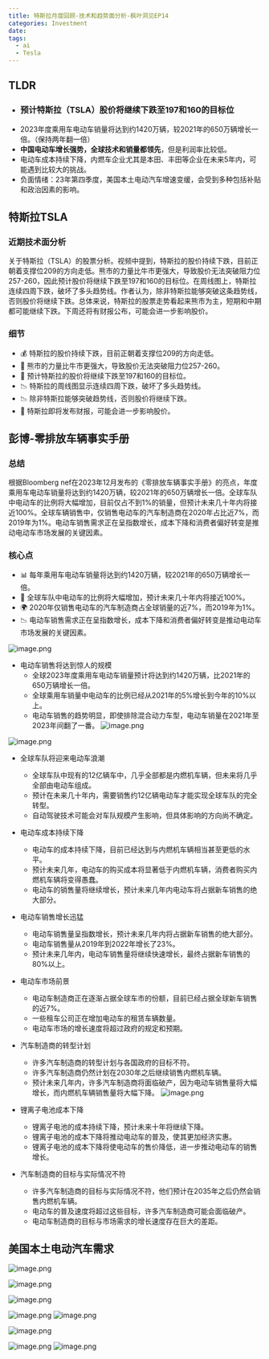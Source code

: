 ```yaml
---
title: 特斯拉月度回顾-技术和趋势面分析-枫叶洞见EP14
categories: Investment
date: 
tags:
  - ai
  - Tesla
---
```


## TLDR
- ### 预计特斯拉（TSLA）股价将继续下跌至197和160的目标位
- 2023年度乘用车电动车销量将达到约1420万辆，较2021年的650万辆增长一倍。（保持两年翻一倍）
- **中国电动车增长强势，全球技术和销量都领先**，但是利润率比较低。
- 电动车成本持续下降，内燃车企业尤其是本田、丰田等企业在未来5年内，可能遇到比较大的挑战。
- 负面情绪：23年第四季度，美国本土电动汽车增速变缓，会受到多种包括补贴和政治因素的影响。


## 特斯拉TSLA
### 近期技术面分析

关于特斯拉（TSLA）的股票分析。视频中提到，特斯拉的股价持续下跌，目前正朝着支撑位209的方向走低。熊市的力量比牛市更强大，导致股价无法突破阻力位257-260，因此预计股价将继续下跌至197和160的目标位。在周线图上，特斯拉连续四周下跌，破坏了多头趋势线。作者认为，除非特斯拉能够突破这条趋势线，否则股价将继续下跌。总体来说，特斯拉的股票走势看起来熊市为主，短期和中期都可能继续下跌。下周还将有财报公布，可能会进一步影响股价。

### 细节

- 💰 特斯拉的股价持续下跌，目前正朝着支撑位209的方向走低。
- 🐻 熊市的力量比牛市更强大，导致股价无法突破阻力位257-260。
- 🎯 预计特斯拉的股价将继续下跌至197和160的目标位。
- 📉 特斯拉的周线图显示连续四周下跌，破坏了多头趋势线。
- 📉 除非特斯拉能够突破趋势线，否则股价将继续下跌。
- 💼 特斯拉即将发布财报，可能会进一步影响股价。


## 彭博-零排放车辆事实手册
  
### 总结
根据Bloomberg nef在2023年12月发布的《零排放车辆事实手册》的亮点，年度乘用车电动车销量将达到约1420万辆，较2021年的650万辆增长一倍。全球车队中电动车的比例将大幅增加，目前仅占不到1%的销量，但预计未来几十年内将接近100%。全球车辆销售中，仅销售电动车的汽车制造商在2020年占比近7%，而2019年为1%。电动车销售需求正在呈指数增长，成本下降和消费者偏好转变是推动电动车市场发展的关键因素。

### 核心点

- 📊 每年乘用车电动车销量将达到约1420万辆，较2021年的650万辆增长一倍。
- 🚗 全球车队中电动车的比例将大幅增加，预计未来几十年内将接近100%。
- 🌍 2020年仅销售电动车的汽车制造商占全球销量的近7%，而2019年为1%。
- 📉 电动车销售需求正在呈指数增长，成本下降和消费者偏好转变是推动电动车市场发展的关键因素。

![image.png](https://s.draftai.cn/vent/20240121135035.png)




- 电动车销售将达到惊人的规模 
    - 全球2023年度乘用车电动车销量预计将达到约1420万辆，比2021年的650万辆增长一倍。
    - 全球乘用车销量中电动车的比例已经从2021年的5%增长到今年的10%以上。
    - 电动车销售的趋势明显，即使排除混合动力车型，电动车销量在2021年至2023年间翻了一番。
![image.png](https://s.draftai.cn/vent/20240121135100.png)


![image.png](https://s.draftai.cn/vent/20240121145606.png)

- 全球车队将迎来电动车浪潮 
    - 全球车队中现有的12亿辆车中，几乎全部都是内燃机车辆，但未来将几乎全部由电动车组成。
    - 预计在未来几十年内，需要销售约12亿辆电动车才能实现全球车队的完全转型。
    - 自动驾驶技术可能会对车队规模产生影响，但具体影响的方向尚不确定。

- 电动车成本持续下降 
    - 电动车的成本持续下降，目前已经达到与内燃机车辆相当甚至更低的水平。
    - 预计未来几年，电动车的购买成本将显著低于内燃机车辆，消费者购买内燃机车辆将变得愚蠢。
    - 电动车的销售量将继续增长，预计未来几年内电动车将占据新车销售的绝大部分。

- 电动车销售增长迅猛 
    
    - 电动车销售量呈指数增长，预计未来几年内将占据新车销售的绝大部分。
    - 电动车销售量从2019年到2022年增长了23%。
    - 预计未来几年内，电动车销售量将继续快速增长，最终占据新车销售的80%以上。

- 电动车市场前景 
    - 电动车制造商正在逐渐占据全球车市的份额，目前已经占据全球新车销售的近7%。
    - 一些租车公司正在增加电动车的租赁车辆数量。
    - 电动车市场的增长速度将超过政府的规定和预期。

- 汽车制造商的转型计划
    - 许多汽车制造商的转型计划与各国政府的目标不符。
    - 许多汽车制造商仍然计划在2030年之后继续销售内燃机车辆。
    - 预计未来几年内，许多汽车制造商将面临破产，因为电动车销售量将大幅增长，而内燃机车辆销售量将大幅下降。
![image.png](https://s.draftai.cn/vent/20240121145729.png)


- 锂离子电池成本下降
    - 锂离子电池的成本持续下降，预计未来十年将继续下降。
    - 锂离子电池的成本下降将推动电动车的普及，使其更加经济实惠。
    - 锂离子电池的成本下降将使电动车的售价降低，进一步推动电动车的销售增长。

- 汽车制造商的目标与实际情况不符
    
    - 许多汽车制造商的目标与实际情况不符，他们预计在2035年之后仍然会销售内燃机车辆。
    - 电动车的普及速度将超过这些目标，许多汽车制造商可能会面临破产。
    - 电动车制造商的目标与市场需求的增长速度存在巨大的差距。






## 美国本土电动汽车需求

![image.png](https://s.draftai.cn/vent/20240121132424.png)

![image.png](https://s.draftai.cn/vent/20240121132459.png)

![image.png](https://s.draftai.cn/vent/20240121132652.png)

![image.png](https://s.draftai.cn/vent/20240121132732.png)
![image.png](https://s.draftai.cn/vent/20240121132807.png)

![image.png](https://s.draftai.cn/vent/20240121132909.png)

![image.png](https://s.draftai.cn/vent/20240121132926.png)
![image.png](https://s.draftai.cn/vent/20240121133039.png)

  




